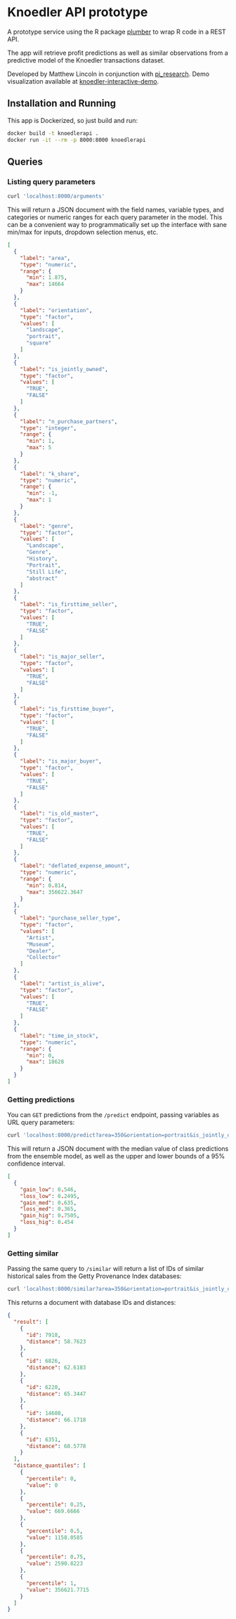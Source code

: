 # Knoedler API prototype

A prototype service using the R package [plumber](https://www.rplumber.io) to wrap R code in a REST API.

The app will retrieve profit predictions as well as similar observations from a predictive model of the Knoedler transactions dataset.

Developed by Matthew Lincoln in conjunction with [pi_research](https://github.com/thegetty/pi_research). Demo visualization available at [knoedler-interactive-demo](https://github.com/mdlincoln/knoedler-interactive-demo).

## Installation and Running

This app is Dockerized, so just build and run:

``` sh
docker build -t knoedlerapi .
docker run -it --rm -p 8000:8000 knoedlerapi
```

## Queries

### Listing query parameters

``` sh
curl 'localhost:8000/arguments'
```

This will return a JSON document with the field names, variable types, and categories or numeric ranges for each query parameter in the model. This can be a convenient way to programmatically set up the interface with sane min/max for inputs, dropdown selection menus, etc.

``` json
[
  {
    "label": "area",
    "type": "numeric",
    "range": {
      "min": 1.875,
      "max": 14664
    }
  },
  {
    "label": "orientation",
    "type": "factor",
    "values": [
      "landscape",
      "portrait",
      "square"
    ]
  },
  {
    "label": "is_jointly_owned",
    "type": "factor",
    "values": [
      "TRUE",
      "FALSE"
    ]
  },
  {
    "label": "n_purchase_partners",
    "type": "integer",
    "range": {
      "min": 1,
      "max": 5
    }
  },
  {
    "label": "k_share",
    "type": "numeric",
    "range": {
      "min": -1,
      "max": 1
    }
  },
  {
    "label": "genre",
    "type": "factor",
    "values": [
      "Landscape",
      "Genre",
      "History",
      "Portrait",
      "Still Life",
      "abstract"
    ]
  },
  {
    "label": "is_firsttime_seller",
    "type": "factor",
    "values": [
      "TRUE",
      "FALSE"
    ]
  },
  {
    "label": "is_major_seller",
    "type": "factor",
    "values": [
      "TRUE",
      "FALSE"
    ]
  },
  {
    "label": "is_firsttime_buyer",
    "type": "factor",
    "values": [
      "TRUE",
      "FALSE"
    ]
  },
  {
    "label": "is_major_buyer",
    "type": "factor",
    "values": [
      "TRUE",
      "FALSE"
    ]
  },
  {
    "label": "is_old_master",
    "type": "factor",
    "values": [
      "TRUE",
      "FALSE"
    ]
  },
  {
    "label": "deflated_expense_amount",
    "type": "numeric",
    "range": {
      "min": 0.814,
      "max": 356622.3647
    }
  },
  {
    "label": "purchase_seller_type",
    "type": "factor",
    "values": [
      "Artist",
      "Museum",
      "Dealer",
      "Collector"
    ]
  },
  {
    "label": "artist_is_alive",
    "type": "factor",
    "values": [
      "TRUE",
      "FALSE"
    ]
  },
  {
    "label": "time_in_stock",
    "type": "numeric",
    "range": {
      "min": 0,
      "max": 18628
    }
  }
]

```

### Getting predictions

You can `GET` predictions from the `/predict` endpoint, passing variables as URL query parameters:

``` sh
curl 'localhost:8000/predict?area=350&orientation=portrait&is_jointly_owned=TRUE&n_purchase_partners=1&k_share=1&genre=Landscape&is_firsttime_seller=TRUE&is_major_seller=FALSE&is_firsttime_buyer=FALSE&is_major_buyer=TRUE&is_old_master=FALSE&deflated_expense_amount=2500&purchase_seller_type=Collector&artist_is_alive=TRUE&time_in_stock=250'
```

This will return a JSON document with the median value of class predictions from the ensemble model, as well as the upper and lower bounds of a 95% confidence interval.

``` json
[
  {
    "gain_low": 0.546,
    "loss_low": 0.2495,
    "gain_med": 0.635,
    "loss_med": 0.365,
    "gain_hig": 0.7505,
    "loss_hig": 0.454
  }
]
```

### Getting similar 

Passing the same query to `/similar` will return a list of IDs of similar historical sales from the Getty Provenance Index databases:

``` sh
curl 'localhost:8000/similar?area=350&orientation=portrait&is_jointly_owned=TRUE&n_purchase_partners=1&k_share=1&genre=Landscape&is_firsttime_seller=TRUE&is_major_seller=FALSE&is_firsttime_buyer=FALSE&is_major_buyer=TRUE&is_old_master=FALSE&deflated_expense_amount=2500&purchase_seller_type=Collector&artist_is_alive=TRUE&time_in_stock=250'
```

This returns a document with database IDs and distances:

``` json
{
  "result": [
    {
      "id": 7918,
      "distance": 58.7623
    },
    {
      "id": 6826,
      "distance": 62.6183
    },
    {
      "id": 6220,
      "distance": 65.3447
    },
    {
      "id": 14608,
      "distance": 66.1718
    },
    {
      "id": 6351,
      "distance": 68.5778
    }
  ],
  "distance_quantiles": [
    {
      "percentile": 0,
      "value": 0
    },
    {
      "percentile": 0.25,
      "value": 669.6666
    },
    {
      "percentile": 0.5,
      "value": 1158.0585
    },
    {
      "percentile": 0.75,
      "value": 2590.8223
    },
    {
      "percentile": 1,
      "value": 356621.7715
    }
  ]
}
```
